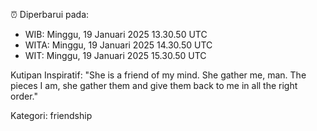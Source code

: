 ⏰ Diperbarui pada:
- WIB: Minggu, 19 Januari 2025 13.30.50 UTC
- WITA: Minggu, 19 Januari 2025 14.30.50 UTC
- WIT: Minggu, 19 Januari 2025 15.30.50 UTC

Kutipan Inspiratif:
"She is a friend of my mind. She gather me, man. The pieces I am, she gather them and give them back to me in all the right order."


Kategori: friendship

